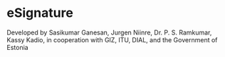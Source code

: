 # eSignature

Developed by Sasikumar Ganesan, Jurgen Niinre,  Dr. P. S. Ramkumar, Kassy Kadio, in cooperation with GIZ, ITU, DIAL, and the Government of Estonia
